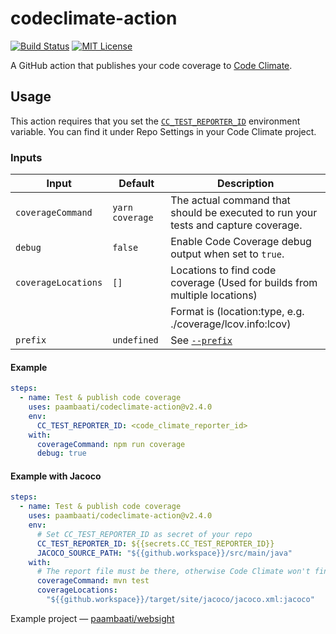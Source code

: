 # codeclimate-action

[![Build Status](https://github.com/paambaati/codeclimate-action/workflows/PR%20Checks/badge.svg)](https://actions-badge.atrox.dev/paambaati/codeclimate-action/goto) [![MIT License](https://img.shields.io/badge/License-MIT-blue.svg)](LICENSE)

A GitHub action that publishes your code coverage to [Code Climate](http://codeclimate.com/).

## Usage

This action requires that you set the [`CC_TEST_REPORTER_ID`](https://docs.codeclimate.com/docs/configuring-test-coverage) environment variable. You can find it under Repo Settings in your Code Climate project.

### Inputs

| Input               | Default         | Description                                                                        |
| ------------------- | --------------- | ---------------------------------------------------------------------------------- |
| `coverageCommand`   | `yarn coverage` | The actual command that should be executed to run your tests and capture coverage. |
| `debug`             | `false`         | Enable Code Coverage debug output when set to `true`.                              |
| `coverageLocations` | `[]`            | Locations to find code coverage (Used for builds from multiple locations)          |
|                     |                 | Format is (location:type, e.g. ./coverage/lcov.info:lcov)                          |
| `prefix`            | `undefined`     | See [`--prefix`](https://docs.codeclimate.com/docs/configuring-test-coverage)      |

#### Example

```yaml
steps:
  - name: Test & publish code coverage
    uses: paambaati/codeclimate-action@v2.4.0
    env:
      CC_TEST_REPORTER_ID: <code_climate_reporter_id>
    with:
      coverageCommand: npm run coverage
      debug: true
```

#### Example with Jacoco

```yaml
steps:
  - name: Test & publish code coverage
    uses: paambaati/codeclimate-action@v2.4.0
    env:
      # Set CC_TEST_REPORTER_ID as secret of your repo
      CC_TEST_REPORTER_ID: ${{secrets.CC_TEST_REPORTER_ID}}
      JACOCO_SOURCE_PATH: "${{github.workspace}}/src/main/java"
    with:
      # The report file must be there, otherwise Code Climate won't find it
      coverageCommand: mvn test
      coverageLocations:
        "${{github.workspace}}/target/site/jacoco/jacoco.xml:jacoco"
```

Example project — [paambaati/websight](https://github.com/paambaati/websight/blob/663bd4245b3c2dbd768aff9bfc197103ee77973e/.github/workflows/ci.yml#L33-L49)
